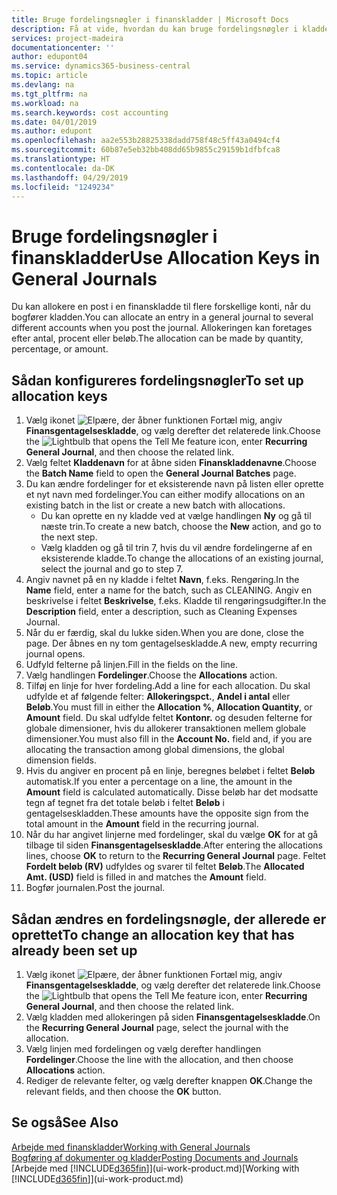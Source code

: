 ```yaml
---
title: Bruge fordelingsnøgler i finanskladder | Microsoft Docs
description: Få at vide, hvordan du kan bruge fordelingsnøgler i kladder.
services: project-madeira
documentationcenter: ''
author: edupont04
ms.service: dynamics365-business-central
ms.topic: article
ms.devlang: na
ms.tgt_pltfrm: na
ms.workload: na
ms.search.keywords: cost accounting
ms.date: 04/01/2019
ms.author: edupont
ms.openlocfilehash: aa2e553b28825338dadd758f48c5ff43a0494cf4
ms.sourcegitcommit: 60b87e5eb32bb408dd65b9855c29159b1dfbfca8
ms.translationtype: HT
ms.contentlocale: da-DK
ms.lasthandoff: 04/29/2019
ms.locfileid: "1249234"
---
```

# <a name="use-allocation-keys-in-general-journals"></a><span data-ttu-id="9ef93-103">Bruge fordelingsnøgler i finanskladder</span><span class="sxs-lookup"><span data-stu-id="9ef93-103">Use Allocation Keys in General Journals</span></span>
<span data-ttu-id="9ef93-104">Du kan allokere en post i en finanskladde til flere forskellige konti, når du bogfører kladden.</span><span class="sxs-lookup"><span data-stu-id="9ef93-104">You can allocate an entry in a general journal to several different accounts when you post the journal.</span></span> <span data-ttu-id="9ef93-105">Allokeringen kan foretages efter antal, procent eller beløb.</span><span class="sxs-lookup"><span data-stu-id="9ef93-105">The allocation can be made by quantity, percentage, or amount.</span></span>

## <a name="to-set-up-allocation-keys"></a><span data-ttu-id="9ef93-106">Sådan konfigureres fordelingsnøgler</span><span class="sxs-lookup"><span data-stu-id="9ef93-106">To set up allocation keys</span></span>
1. <span data-ttu-id="9ef93-107">Vælg ikonet ![Elpære, der åbner funktionen Fortæl mig](media/ui-search/search_small.png "Fortæl mig, hvad du vil foretage dig"), angiv **Finansgentagelseskladde**, og vælg derefter det relaterede link.</span><span class="sxs-lookup"><span data-stu-id="9ef93-107">Choose the ![Lightbulb that opens the Tell Me feature](media/ui-search/search_small.png "Tell me what you want to do") icon, enter **Recurring General Journal**, and then choose the related link.</span></span>
2. <span data-ttu-id="9ef93-108">Vælg feltet **Kladdenavn** for at åbne siden **Finanskladdenavne**.</span><span class="sxs-lookup"><span data-stu-id="9ef93-108">Choose the **Batch Name** field to open the **General Journal Batches** page.</span></span>
3. <span data-ttu-id="9ef93-109">Du kan ændre fordelinger for et eksisterende navn på listen eller oprette et nyt navn med fordelinger.</span><span class="sxs-lookup"><span data-stu-id="9ef93-109">You can either modify allocations on an existing batch in the list or create a new batch with allocations.</span></span>
   * <span data-ttu-id="9ef93-110">Du kan oprette en ny kladde ved at vælge handlingen **Ny** og gå til næste trin.</span><span class="sxs-lookup"><span data-stu-id="9ef93-110">To create a new batch, choose the **New** action, and go to the next step.</span></span>
   * <span data-ttu-id="9ef93-111">Vælg kladden og gå til trin 7, hvis du vil ændre fordelingerne af en eksisterende kladde.</span><span class="sxs-lookup"><span data-stu-id="9ef93-111">To change the allocations of an existing journal, select the journal and go to step 7.</span></span>    
4. <span data-ttu-id="9ef93-112">Angiv navnet på en ny kladde i feltet **Navn**, f.eks. Rengøring.</span><span class="sxs-lookup"><span data-stu-id="9ef93-112">In the **Name** field, enter a name for the batch, such as CLEANING.</span></span> <span data-ttu-id="9ef93-113">Angiv en beskrivelse i feltet **Beskrivelse**, f.eks. Kladde til rengøringsudgifter.</span><span class="sxs-lookup"><span data-stu-id="9ef93-113">In the **Description** field, enter a description, such as Cleaning Expenses Journal.</span></span>
5. <span data-ttu-id="9ef93-114">Når du er færdig, skal du lukke siden.</span><span class="sxs-lookup"><span data-stu-id="9ef93-114">When you are done, close the page.</span></span> <span data-ttu-id="9ef93-115">Der åbnes en ny tom gentagelseskladde.</span><span class="sxs-lookup"><span data-stu-id="9ef93-115">A new, empty recurring journal opens.</span></span>
6. <span data-ttu-id="9ef93-116">Udfyld felterne på linjen.</span><span class="sxs-lookup"><span data-stu-id="9ef93-116">Fill in the fields on the line.</span></span>
7. <span data-ttu-id="9ef93-117">Vælg handlingen **Fordelinger**.</span><span class="sxs-lookup"><span data-stu-id="9ef93-117">Choose the **Allocations** action.</span></span>
8. <span data-ttu-id="9ef93-118">Tilføj en linje for hver fordeling.</span><span class="sxs-lookup"><span data-stu-id="9ef93-118">Add a line for each allocation.</span></span> <span data-ttu-id="9ef93-119">Du skal udfylde et af følgende felter: **Allokeringspct.**, **Andel i antal** eller **Beløb**.</span><span class="sxs-lookup"><span data-stu-id="9ef93-119">You must fill in either the **Allocation %**, **Allocation Quantity**, or **Amount** field.</span></span> <span data-ttu-id="9ef93-120">Du skal udfylde feltet **Kontonr.** og desuden felterne for globale dimensioner, hvis du allokerer transaktionen mellem globale dimensioner.</span><span class="sxs-lookup"><span data-stu-id="9ef93-120">You must also fill in the **Account No.** field and, if you are allocating the transaction among global dimensions, the global dimension fields.</span></span>
9. <span data-ttu-id="9ef93-121">Hvis du angiver en procent på en linje, beregnes beløbet i feltet **Beløb** automatisk.</span><span class="sxs-lookup"><span data-stu-id="9ef93-121">If you enter a percentage on a line, the amount in the **Amount** field is calculated automatically.</span></span> <span data-ttu-id="9ef93-122">Disse beløb har det modsatte tegn af tegnet fra det totale beløb i feltet **Beløb** i gentagelseskladden.</span><span class="sxs-lookup"><span data-stu-id="9ef93-122">These amounts have the opposite sign from the total amount in the **Amount** field in the recurring journal.</span></span>
10. <span data-ttu-id="9ef93-123">Når du har angivet linjerne med fordelinger, skal du vælge **OK** for at gå tilbage til siden **Finansgentagelseskladde**.</span><span class="sxs-lookup"><span data-stu-id="9ef93-123">After entering the allocations lines, choose **OK** to return to the **Recurring General Journal** page.</span></span> <span data-ttu-id="9ef93-124">Feltet **Fordelt beløb (RV)** udfyldes og svarer til feltet **Beløb**.</span><span class="sxs-lookup"><span data-stu-id="9ef93-124">The **Allocated Amt. (USD)** field is filled in and matches the **Amount** field.</span></span>
11. <span data-ttu-id="9ef93-125">Bogfør journalen.</span><span class="sxs-lookup"><span data-stu-id="9ef93-125">Post the journal.</span></span>

## <a name="to-change-an-allocation-key-that-has-already-been-set-up"></a><span data-ttu-id="9ef93-126">Sådan ændres en fordelingsnøgle, der allerede er oprettet</span><span class="sxs-lookup"><span data-stu-id="9ef93-126">To change an allocation key that has already been set up</span></span>
1. <span data-ttu-id="9ef93-127">Vælg ikonet ![Elpære, der åbner funktionen Fortæl mig](media/ui-search/search_small.png "Fortæl mig, hvad du vil foretage dig"), angiv **Finansgentagelseskladde**, og vælg derefter det relaterede link.</span><span class="sxs-lookup"><span data-stu-id="9ef93-127">Choose the ![Lightbulb that opens the Tell Me feature](media/ui-search/search_small.png "Tell me what you want to do") icon, enter **Recurring General Journal**, and then choose the related link.</span></span>
2. <span data-ttu-id="9ef93-128">Vælg kladden med allokeringen på siden **Finansgentagelseskladde**.</span><span class="sxs-lookup"><span data-stu-id="9ef93-128">On the **Recurring General Journal** page, select the journal with the allocation.</span></span>
3. <span data-ttu-id="9ef93-129">Vælg linjen med fordelingen og vælg derefter handlingen **Fordelinger**.</span><span class="sxs-lookup"><span data-stu-id="9ef93-129">Choose the line with the allocation, and then choose **Allocations** action.</span></span>
4. <span data-ttu-id="9ef93-130">Rediger de relevante felter, og vælg derefter knappen **OK**.</span><span class="sxs-lookup"><span data-stu-id="9ef93-130">Change the relevant fields, and then choose the **OK** button.</span></span>

## <a name="see-also"></a><span data-ttu-id="9ef93-131">Se også</span><span class="sxs-lookup"><span data-stu-id="9ef93-131">See Also</span></span>
[<span data-ttu-id="9ef93-132">Arbejde med finanskladder</span><span class="sxs-lookup"><span data-stu-id="9ef93-132">Working with General Journals</span></span>](ui-work-general-journals.md)  
[<span data-ttu-id="9ef93-133">Bogføring af dokumenter og kladder</span><span class="sxs-lookup"><span data-stu-id="9ef93-133">Posting Documents and Journals</span></span>](ui-post-documents-journals.md)  
<span data-ttu-id="9ef93-134">[Arbejde med [!INCLUDE[d365fin](includes/d365fin_md.md)]](ui-work-product.md)</span><span class="sxs-lookup"><span data-stu-id="9ef93-134">[Working with [!INCLUDE[d365fin](includes/d365fin_md.md)]](ui-work-product.md)</span></span>
